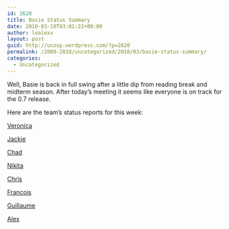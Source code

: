 ```yaml
---
id: 2620
title: Basie Status Summary
date: 2010-03-10T03:01:22+00:00
author: lealexx
layout: post
guid: http://ucosp.wordpress.com/?p=2620
permalink: /2009-2010/uncategorized/2010/03/basie-status-summary/
categories:
  - Uncategorized
---
```

Well, Basie is back in full swing after a little dip from reading break and midterm season. After today&#8217;s meeting it seems like everyone is on track for the 0.7 release.

Here are the team&#8217;s status reports for this week:

[Veronica](http://blog.basieproject.org/?p=2441)
  
[Jackie](http://blog.basieproject.org/?p=2435)
  
[Chad](http://blog.basieproject.org/?p=2405)
  
[Nikita](http://blog.basieproject.org/?p=2409)
  
[Chris](http://blog.basieproject.org/?p=2403)
  
[Francois](http://blog.basieproject.org/?p=2397)
  
[Guillaume](http://blog.basieproject.org/?p=2387)
  
[Alex](http://blog.basieproject.org/?p=2431)